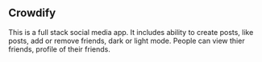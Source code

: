 ## Crowdify
This is a full stack social media app. It includes ability to create posts, like posts, add or remove friends, dark or light mode. People can view thier friends, profile of their friends.